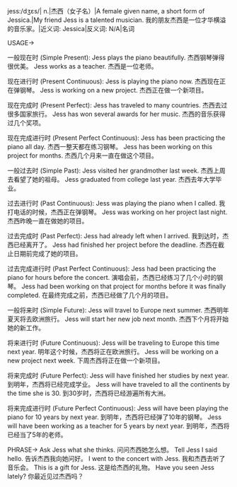 jess:/dʒɛs/| n.|杰西（女子名）|A female given name, a short form of Jessica.|My friend Jess is a talented musician. 我的朋友杰西是一位才华横溢的音乐家。|近义词: Jessica|反义词: N/A|名词


USAGE->

一般现在时 (Simple Present):
Jess plays the piano beautifully. 杰西钢琴弹得很优美。
Jess works as a teacher. 杰西是一位老师。

现在进行时 (Present Continuous):
Jess is playing the piano now. 杰西现在正在弹钢琴。
Jess is working on a new project. 杰西正在做一个新项目。

现在完成时 (Present Perfect):
Jess has traveled to many countries. 杰西去过很多国家旅行。
Jess has won several awards for her music. 杰西的音乐获得过几个奖项。

现在完成进行时 (Present Perfect Continuous):
Jess has been practicing the piano all day. 杰西一整天都在练习钢琴。
Jess has been working on this project for months. 杰西几个月来一直在做这个项目。

一般过去时 (Simple Past):
Jess visited her grandmother last week. 杰西上周去看望了她的祖母。
Jess graduated from college last year. 杰西去年大学毕业。

过去进行时 (Past Continuous):
Jess was playing the piano when I called. 我打电话的时候，杰西正在弹钢琴。
Jess was working on her project last night. 杰西昨晚一直在做她的项目。

过去完成时 (Past Perfect):
Jess had already left when I arrived. 我到达时，杰西已经离开了。
Jess had finished her project before the deadline. 杰西在截止日期前完成了她的项目。

过去完成进行时 (Past Perfect Continuous):
Jess had been practicing the piano for hours before the concert. 演唱会前，杰西已经练习了几个小时的钢琴。
Jess had been working on that project for months before it was finally completed. 在最终完成之前，杰西已经做了几个月的项目。

一般将来时 (Simple Future):
Jess will travel to Europe next summer. 杰西明年夏天将去欧洲旅行。
Jess will start her new job next month. 杰西下个月将开始她的新工作。

将来进行时 (Future Continuous):
Jess will be traveling to Europe this time next year. 明年这个时候，杰西将正在欧洲旅行。
Jess will be working on a new project next week. 下周杰西将正在做一个新项目。

将来完成时 (Future Perfect):
Jess will have finished her studies by next year. 到明年，杰西将已经完成学业。
Jess will have traveled to all the continents by the time she is 30. 到30岁时，杰西将已经游遍所有大洲。

将来完成进行时 (Future Perfect Continuous):
Jess will have been playing the piano for 10 years by next year. 到明年，杰西将已经弹了10年的钢琴。
Jess will have been working as a teacher for 5 years by next year. 到明年，杰西将已经当了5年的老师。


PHRASE->
Ask Jess what she thinks. 问问杰西她怎么想。
Tell Jess I said hello.  告诉杰西我向她问好。
I went to the concert with Jess. 我和杰西去听了音乐会。
This is a gift for Jess. 这是给杰西的礼物。
Have you seen Jess lately? 你最近见过杰西吗？
